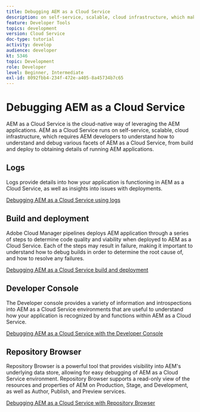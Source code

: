 ```yaml
---
title: Debugging AEM as a Cloud Service
description: on self-service, scalable, cloud infrastructure, which makes requires AEM developers to understand how to understand and debug various facets of AEM as a Cloud Service, from build and deploy to obtaining details of running AEM applications.
feature: Developer Tools
topics: development
version: Cloud Service
doc-type: tutorial
activity: develop
audience: developer
kt: 5346
topic: Development
role: Developer
level: Beginner, Intermediate
exl-id: 8092fbb4-234f-472e-a405-8a45734b7c65
---
```

# Debugging AEM as a Cloud Service

AEM as a Cloud Service is the cloud-native way of leveraging the AEM applications. AEM as a Cloud Service runs on self-service, scalable, cloud infrastructure, which requires AEM developers to understand how to understand and debug various facets of AEM as a Cloud Service, from build and deploy to obtaining details of running AEM applications.

## Logs

Logs provide details into how your application is functioning in AEM as a Cloud Service, as well as insights into issues with deployments.

[Debugging AEM as a Cloud Service using logs](./logs.md)

## Build and deployment

Adobe Cloud Manager pipelines deploys AEM application through a series of steps to determine code quality and viability when deployed to AEM as a Cloud Service. Each of the steps may result in failure, making it important to understand how to debug builds in order to determine the root cause of, and how to resolve any failures.

[Debugging AEM as a Cloud Service build and deployment](./build-and-deployment.md)

## Developer Console

The Developer console provides a variety of information and introspections into AEM as a Cloud Service environments that are useful to understand how your application is recognized by and functions within AEM as a Cloud Service.

[Debugging AEM as a Cloud Service with the Developer Console](./developer-console.md)   

## Repository Browser

Repository Browser is a powerful tool that provides visibility into AEM's underlying data store, allowing for easy debugging of AEM as a Cloud Service environment. Repository Browser supports a read-only view of the resources and properties of AEM on Production, Stage, and Development, as well as Author, Publish, and Preview services.

[Debugging AEM as a Cloud Service with Repository Browser](./repository-browser.md)
